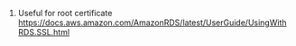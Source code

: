 1. Useful for root certificate https://docs.aws.amazon.com/AmazonRDS/latest/UserGuide/UsingWithRDS.SSL.html
